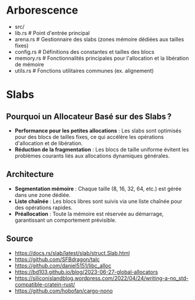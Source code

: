 # Arborescence

* src/
* lib.rs           # Point d'entrée principal
* arena.rs         # Gestionnaire des slabs (zones mémoire dédiées aux tailles fixes)
* config.rs        # Définitions des constantes et tailles des blocs
* memory.rs        # Fonctionnalités principales pour l'allocation et la libération de mémoire
* utils.rs         # Fonctions utilitaires communes (ex. alignement)

# Slabs

## **Pourquoi un Allocateur Basé sur des Slabs ?**

* **Performance pour les petites allocations** : Les slabs sont optimisés pour des blocs de tailles fixes, ce qui accélère les opérations d'allocation et de libération.
* **Réduction de la fragmentation** : Les blocs de taille uniforme évitent les problèmes courants liés aux allocations dynamiques générales.

## **Architecture**

* **Segmentation mémoire** : Chaque taille (8, 16, 32, 64, etc.) est gérée dans une zone dédiée.
* **Liste chaînée** : Les blocs libres sont suivis via une liste chaînée pour des opérations rapides.
* **Préallocation** : Toute la mémoire est réservée au démarrage, garantissant un comportement prévisible.

## **Source**

* https://docs.rs/slab/latest/slab/struct.Slab.html
* https://github.com/SFBdragon/talc
* https://github.com/daniel5151/libc_alloc
* https://bd103.github.io/blog/2023-06-27-global-allocators
* https://siliconislandblog.wordpress.com/2022/04/24/writing-a-no_std-compatible-cratein-rust/
* https://github.com/hobofan/cargo-nono
